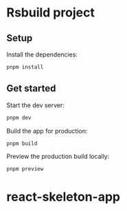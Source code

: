# Rsbuild project

## Setup

Install the dependencies:

```bash
pnpm install
```

## Get started

Start the dev server:

```bash
pnpm dev
```

Build the app for production:

```bash
pnpm build
```

Preview the production build locally:

```bash
pnpm preview
```
# react-skeleton-app

